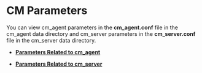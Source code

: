 # CM Parameters<a name="EN-US_TOPIC_0000001201167154"></a>

You can view cm\_agent parameters in the <strong>cm\_agent.conf</strong> file in the cm\_agent data directory and cm\_server parameters in the <strong>cm\_server.conf</strong> file in the cm\_server data directory.

-   **[Parameters Related to cm\_agent](parameters-related-to-cm_agent.md)**  

-   **[Parameters Related to cm\_server](parameters-related-to-cm_server.md)**  
